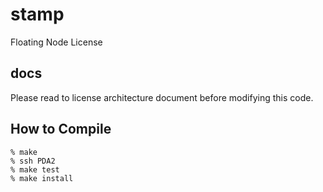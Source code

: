 # stamp
Floating Node License 

## docs
Please read to license architecture document before modifying this code.

## How to Compile
```
% make
% ssh PDA2
% make test
% make install
```
